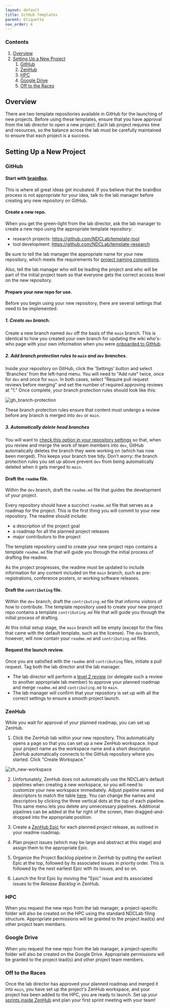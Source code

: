 ```yaml
---
layout: default
title: GitHub Templates
parent: Etiquette
nav_order: 4
---
```


### Contents

1. [Overview](#overview)
2. [Setting Up a New Project](#setting-up-a-new-project)
    1. [GitHub](#github)
    2. [ZenHub](#zenhub)
    3. [HPC](#hpc)
    4. [Google Drive](#google-drive)
    5. [Off to the Races](#off-to-the-races)

## Overview

There are two template repositories available in GitHub for the launching of new projects. Before using these templates, ensure that you have approval from the lab director to open a new project. Each lab project requires time and resources, so the balance across the lab must be carefully maintained to ensure that each project is a success.

## Setting Up a New Project

### GitHub

#### Start with [brainBox](https://github.com/NDCLab/brainBox).

This is where all great ideas get incubated. If you believe that the brainBox process is not appropriate for your idea, talk to the lab manager before creating any new repository on GitHub.

#### Create a new repo.

When you get the green-light from the lab director, ask the lab manager to create a new repo using the appropriate template repository:

* research projects: https://github.com/NDCLab/template-tool
* tool development: https://github.com/NDCLab/template-research

Be sure to tell the lab manager the appropriate name for your new repository, which meets the requirements for [project naming conventions](https://ndclab.github.io/wiki/docs/etiquette/naming-conventions.html).

Also, tell the lab manager who will be leading the project and who will be part of the initial project team so that everyone gets the correct access level on the new repository.

#### Prepare your new repo for use.

Before you begin using your new repository, there are several settings that need to be implemented:

##### 1. Create `dev` branch.
Create a new branch named `dev` off the basis of the `main` branch. This is identical to how you created your own branch for updating the wiki who's-who page with your own information when you were [onboarded to GitHub](https://ndclab.github.io/wiki/docs/Onboarding/get-with-git.html).

##### 2. Add branch protection rules to `main` and `dev` branches.

Inside your repository on GitHub, click the 'Settings' button and select 'Branches' from the left-hand menu. You will need to "Add rule" twice, once for `dev` and once for `main`. In both cases, select "Require pull request reviews before merging" and set the number of required approving reviews at "1." Once complete, your branch protection rules should look like this:

![gh_branch-protection](https://raw.githubusercontent.com/NDCLab/wiki/main/docs/_assets/technical/gh_branch-protection.png)

These branch protection rules ensure that content must undergo a review before any branch is merged into `dev` or `main`.

##### 3. Automatically delete head branches

You will want to [check this option in your repository settings](https://docs.github.com/en/github/administering-a-repository/configuring-pull-request-merges/managing-the-automatic-deletion-of-branches) so that, when you review and merge the work of team members into `dev`, GitHub automatically deletes the branch they were working on (which has now been merged). This keeps your branch tree tidy. Don't worry: the branch protection rules you set up above prevent `dev` from being automatically deleted when it gets merged to `main`.

#### Draft the `readme` file.

Within the `dev` branch, draft the `readme.md` file that guides the development of your project.

Every repository should have a succinct `readme.md` file that serves as a roadmap for the project. This is the first thing you will commit to your new repository. The readme should include:

* a description of the project goal
* a roadmap for all the planned project releases
* major contributors to the project

The template repository used to create your new project repo contains a template `readme.md` file that will guide you through the initial process of drafting the readme.

As the project progresses, the readme must be updated to include information for any content included on the `main` branch, such as pre-registrations, conference posters, or working software releases.

#### Draft the `contributing` file.

Within the `dev` branch, draft the `contributing.md` file that informs visitors of how to contribute. The template repository used to create your new project repo contains a template `contributing.md` file that will guide you through the initial process of drafting.

At this initial setup stage, the `main` branch will be empty (except for the files that came with the default template, such as the license). The `dev` branch, however, will now contain your `readme.md` and `contributing.md` files.

#### Request the launch review.

Once you are satisfied with the `readme` and `contributing` files, initiate a pull request. Tag both the lab director and the lab manager.
* The lab director will perform a [level 2 review](https://ndclab.github.io/wiki/docs/etiquette/github-etiquette.html#terminology) (or delegate such a review to another appropriate lab member) to approve your planned roadmap and merge `readme.md` and `contributing.md` to `main`.
* The lab manager will confirm that your repository is set up with all the correct settings to ensure a smooth project launch.

### ZenHub

While you wait for approval of your planned roadmap, you can set up ZenHub.

1. Click the ZenHub tab within your new repository. This automatically opens a page so that you can set up a new ZenHub workspace. Input your project name as the workspace name and a short descriptor. ZenHub automatically connects to the GitHub repository where you started. Click "Create Workspace."

![zh_new-workspace](https://raw.githubusercontent.com/NDCLab/wiki/main/docs/_assets/technical/zh_new-workspace.png)

2. Unfortunately, ZenHub does not automatically use the NDCLab's default pipelines when creating a new workspace, so you will need to customize your new workspace immediately. Adjust pipeline names and descriptors to match the table [here](https://ndclab.github.io/wiki/docs/technical-docs/zenhub.md#tour-of-the-pipelines). You can change the names and descriptors by clicking the three vertical dots at the top of each pipeline. This same menu lets you delete any unnecessary pipelines. Additional pipelines can be added at the far right of the screen, then dragged-and-dropped into the appropriate position.

3. Create a [ZenHub Epic](https://ndclab.github.io/wiki/docs/technical-docs/zenhub.md#defining-epics) for each planned project release, as outlined in your readme roadmap.

4. Plan project issues (which may be large and abstract at this stage) and assign them to the appropriate Epic.

5. Organize the Project Backlog pipeline in ZenHub by putting the earliest Epic at the top, followed by its associated issues in priority order. This is followed by the next earliest Epic with its issues, and so on.

6. Launch the first Epic by moving the "Epic" issue and its associated issues to the *Release Backlog* in ZenHub.

### HPC
When you request the new repo from the lab manager, a project-specific folder will also be created on the HPC using the standard NDCLab filing structure. Appropriate permissions will be granted to the project lead(s) and other project team members.

### Google Drive
When you request the new repo from the lab manager, a project-specific folder will also be created on the Google Drive. Appropriate permissions will be granted to the project lead(s) and other project team members.

### Off to the Races

Once the lab director has approved your planned roadmap and merged it into `main`, you have set up the project's ZenHub workspace, and your project has been added to the HPC, you are ready to launch. Set up your [sprints inside ZenHub](https://ndclab.github.io/wiki/docs/technical-docs/zenhub.md#planning-sprints) and plan your first sprint meeting with your team! 

